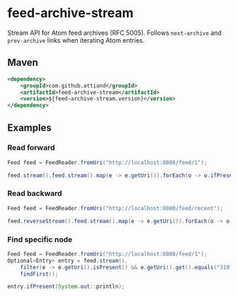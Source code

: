 # feed-archive-stream

Stream API for Atom feed archives (RFC 5005). Follows `next-archive` and `prev-archive` links when iterating Atom entries.

## Maven

```xml
<dependency>
    <groupId>com.github.attiand</groupId>
    <artifactId>feed-archive-stream</artifactId>
    <version>${feed-archive-stream.version}</version>
</dependency>
```

## Examples

### Read forward

```java
Feed feed = FeedReader.fromUri("http://localhost:8080/feed/1");

feed.stream().feed.stream().map(e -> e.getUri()).forEach(o -> o.ifPresent(System.out::println));
```

### Read backward

```java
Feed feed = FeedReader.fromUri("http://localhost:8080/feed/recent");

feed.reverseStream().feed.stream().map(e -> e.getUri()).forEach(o -> o.ifPresent(System.out::println));
```
### Find specific node

```java
Feed feed = FeedReader.fromUri("http://localhost:8080/feed/1");
Optional<Entry> entry = feed.stream().
    filter(e -> e.getUri().isPresent() && e.getUri().get().equals("3197a96f-cf9d-4791-ba3b-cafe2d02e9f2")).
    findFirst();

entry.ifPresent(System.out::println);
```
